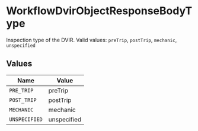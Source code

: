 # WorkflowDvirObjectResponseBodyType

Inspection type of the DVIR.  Valid values: `preTrip`, `postTrip`, `mechanic`, `unspecified`


## Values

| Name          | Value         |
| ------------- | ------------- |
| `PRE_TRIP`    | preTrip       |
| `POST_TRIP`   | postTrip      |
| `MECHANIC`    | mechanic      |
| `UNSPECIFIED` | unspecified   |